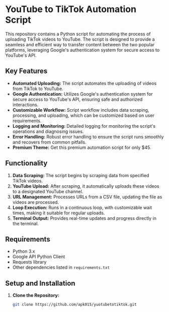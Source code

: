 # YouTube to TikTok Automation Script

This repository contains a Python script for automating the process of uploading TikTok videos to YouTube. The script is designed to provide a seamless and efficient way to transfer content between the two popular platforms, leveraging Google's authentication system for secure access to YouTube's API.

## Key Features

- **Automated Uploading:** The script automates the uploading of videos from TikTok to YouTube.
- **Google Authentication:** Utilizes Google's authentication system for secure access to YouTube's API, ensuring safe and authorized interactions.
- **Customizable Workflow:** Script workflow includes data scraping, processing, and uploading, which can be customized based on user requirements.
- **Logging and Monitoring:** Detailed logging for monitoring the script's operations and diagnosing issues.
- **Error Handling:** Robust error handling to ensure the script runs smoothly and recovers from common pitfalls.
- **Premium Theme:** Get this premium automation script for only $45.

## Functionality

1. **Data Scraping:** The script begins by scraping data from specified TikTok videos.
2. **YouTube Upload:** After scraping, it automatically uploads these videos to a designated YouTube channel.
3. **URL Management:** Processes URLs from a CSV file, updating the file as videos are processed.
4. **Loop Execution:** Runs in a continuous loop, with customizable wait times, making it suitable for regular uploads.
5. **Terminal Output:** Provides real-time updates and progress directly in the terminal.

## Requirements

- Python 3.x
- Google API Python Client
- Requests library
- Other dependencies listed in `requirements.txt`

## Setup and Installation

1. **Clone the Repository:**
   ```sh
   git clone https://github.com/apk015/yuotubetotiktok.git
